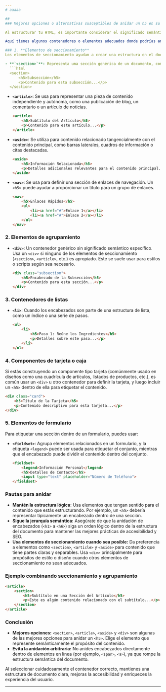 ```yaml
---
# aaaaa

## 
### Mejores opciones o alternativas susceptibles de anidar un h5 en su interior

Al estructurar tu HTML, es importante considerar el significado semántico y la jerarquía del documento, especialmente cuando usas encabezados (`<h1>` a `<h6>`). Un `<h5>` normalmente representa un encabezado de una sección en particular y no está diseñado para ser anidado en otros elementos arbitrariamente. Sin embargo, hay escenarios donde anidar un `<h5>` puede tener sentido, dependiendo del contenido y el contexto.

Aquí tienes algunos contenedores o elementos adecuados donde podrías anidar un `<h5>` de forma semántica:

### 1. **Elementos de seccionamiento**
Los elementos de seccionamiento ayudan a crear una estructura en el documento y pueden contener encabezados para definir secciones.

- **`<section>`**: Representa una sección genérica de un documento, como capítulos, encabezados, pies de página o cualquier agrupación temática.
  ```html
  <section>
      <h5>Subsección</h5>
      <p>Contenido para esta subsección...</p>
  </section>
  ```
- **`<article>`**: Se usa para representar una pieza de contenido independiente y autónoma, como una publicación de blog, un comentario o un artículo de noticias.
  ```html
  <article>
      <h5>Subtítulo del Artículo</h5>
      <p>Contenido para este artículo...</p>
  </article>
  ```
- **`<aside>`**: Se utiliza para contenido relacionado tangencialmente con el contenido principal, como barras laterales, cuadros de información o citas destacadas.
  ```html
  <aside>
      <h5>Información Relacionada</h5>
      <p>Detalles adicionales relevantes para el contenido principal...</p>
  </aside>
  ```
- **`<nav>`**: Se usa para definir una sección de enlaces de navegación. Un `<h5>` puede ayudar a proporcionar un título para un grupo de enlaces.
  ```html
  <nav>
      <h5>Enlaces Rápidos</h5>
      <ul>
          <li><a href="#">Enlace 1</a></li>
          <li><a href="#">Enlace 2</a></li>
      </ul>
  </nav>
  ```

### 2. **Elementos de agrupamiento**
- **`<div>`**: Un contenedor genérico sin significado semántico específico. Usa un `<div>` si ninguno de los elementos de seccionamiento (`<section>`, `<article>`, etc.) es apropiado. Este se suele usar para estilos o scripts según sea necesario.
  ```html
  <div class="subsection">
      <h5>Encabezado de la Subsección</h5>
      <p>Contenido para esta sección...</p>
  </div>
  ```

### 3. **Contenedores de listas**
- **`<li>`**: Cuando los encabezados son parte de una estructura de lista, como un índice o una serie de pasos.
  ```html
  <ul>
      <li>
          <h5>Paso 1: Reúne los Ingredientes</h5>
          <p>Detalles sobre este paso...</p>
      </li>
  </ul>
  ```

### 4. **Componentes de tarjeta o caja**
Si estás construyendo un componente tipo tarjeta (comúnmente usado en diseños como una cuadrícula de artículos, listados de productos, etc.), es común usar un `<div>` u otro contenedor para definir la tarjeta, y luego incluir un `<h5>` dentro de ella para etiquetar el contenido.

```html
<div class="card">
    <h5>Título de la Tarjeta</h5>
    <p>Contenido descriptivo para esta tarjeta...</p>
</div>
```

### 5. **Elementos de formulario**
Para etiquetar una sección dentro de un formulario, puedes usar:
- **`<fieldset>`**: Agrupa elementos relacionados en un formulario, y la etiqueta `<legend>` puede ser usada para etiquetar el conjunto, mientras que el encabezado puede dividir el contenido dentro del conjunto.
  ```html
  <fieldset>
      <legend>Información Personal</legend>
      <h5>Detalles de Contacto</h5>
      <input type="text" placeholder="Número de Teléfono">
  </fieldset>
  ```

### Pautas para anidar
- **Mantén la estructura lógica:** Usa elementos que tengan sentido para el contenido que estás estructurando. Por ejemplo, un `<h5>` debería representar típicamente un encabezado dentro de una sección.
- **Sigue la jerarquía semántica:** Asegúrate de que la anidación de encabezados (`<h1>` a `<h6>`) siga un orden lógico dentro de la estructura del documento para mantener las mejores prácticas de accesibilidad y SEO.
- **Usa elementos de seccionamiento cuando sea posible:** Da preferencia a elementos como `<section>`, `<article>` y `<aside>` para contenido que tiene partes claras y separables. Usa `<div>` principalmente para propósitos de estilo o diseño cuando otros elementos de seccionamiento no sean adecuados.

### Ejemplo combinando seccionamiento y agrupamiento
```html
<article>
    <section>
        <h5>Subtítulo en una Sección del Artículo</h5>
        <p>Este es algún contenido relacionado con el subtítulo...</p>
    </section>
</article>
```

### Conclusión
- **Mejores opciones:** `<section>`, `<article>`, `<aside>` y `<div>` son algunas de las mejores opciones para anidar un `<h5>`. Elige el elemento que represente semánticamente el propósito del contenido.
- **Evita la anidación arbitraria:** No anides encabezados directamente dentro de elementos en línea (por ejemplo, `<span>`, `<a>`), ya que rompe la estructura semántica del documento.

Al seleccionar cuidadosamente el contenedor correcto, mantienes una estructura de documento clara, mejoras la accesibilidad y enriqueces la experiencia del usuario.

--- 
```


